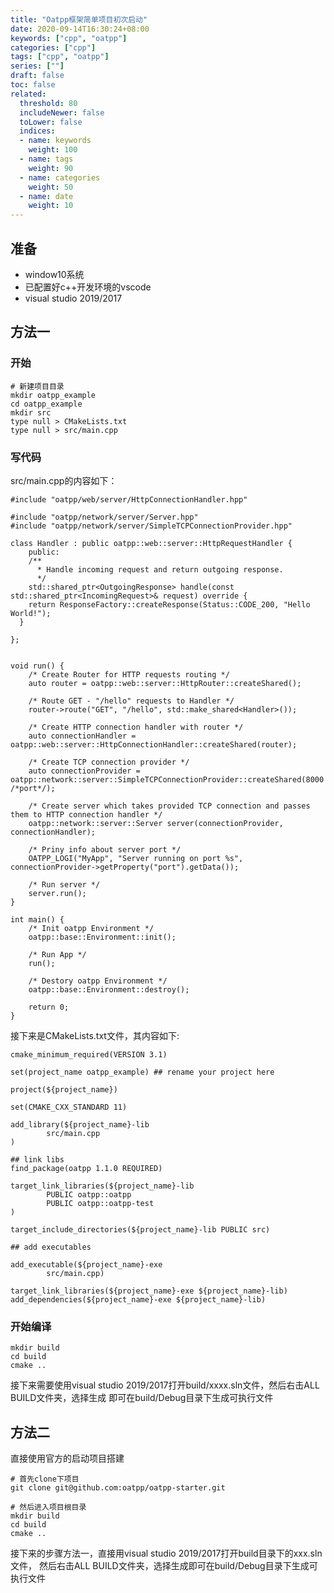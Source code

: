 ```yaml
---
title: "Oatpp框架简单项目初次启动"
date: 2020-09-14T16:30:24+08:00
keywords: ["cpp", "oatpp"]
categories: ["cpp"]
tags: ["cpp", "oatpp"]
series: [""]
draft: false
toc: false
related:
  threshold: 80
  includeNewer: false
  toLower: false
  indices:
  - name: keywords
    weight: 100
  - name: tags
    weight: 90
  - name: categories
    weight: 50
  - name: date
    weight: 10
---
```


## 准备
- window10系统
- 已配置好c++开发环境的vscode
- visual studio 2019/2017

## 方法一
### 开始
```shell script
# 新建项目目录
mkdir oatpp_example
cd oatpp_example
mkdir src
type null > CMakeLists.txt
type null > src/main.cpp
```
### 写代码
src/main.cpp的内容如下：
```shell script
#include "oatpp/web/server/HttpConnectionHandler.hpp"

#include "oatpp/network/server/Server.hpp"
#include "oatpp/network/server/SimpleTCPConnectionProvider.hpp"

class Handler : public oatpp::web::server::HttpRequestHandler {
    public:
    /**
      * Handle incoming request and return outgoing response.
      */
    std::shared_ptr<OutgoingResponse> handle(const std::shared_ptr<IncomingRequest>& request) override {
    return ResponseFactory::createResponse(Status::CODE_200, "Hello World!");
  }

};


void run() {
    /* Create Router for HTTP requests routing */
    auto router = oatpp::web::server::HttpRouter::createShared();

    /* Route GET - "/hello" requests to Handler */
    router->route("GET", "/hello", std::make_shared<Handler>());

    /* Create HTTP connection handler with router */
    auto connectionHandler = oatpp::web::server::HttpConnectionHandler::createShared(router);

    /* Create TCP connection provider */
    auto connectionProvider = oatpp::network::server::SimpleTCPConnectionProvider::createShared(8000 /*port*/);

    /* Create server which takes provided TCP connection and passes them to HTTP connection handler */
    oatpp::network::server::Server server(connectionProvider, connectionHandler);

    /* Priny info about server port */
    OATPP_LOGI("MyApp", "Server running on port %s", connectionProvider->getProperty("port").getData());

    /* Run server */
    server.run();
}

int main() {
    /* Init oatpp Environment */
    oatpp::base::Environment::init();

    /* Run App */
    run();

    /* Destory oatpp Environment */
    oatpp::base::Environment::destroy();

    return 0;
}
```
接下来是CMakeLists.txt文件，其内容如下:
```shell script
cmake_minimum_required(VERSION 3.1)

set(project_name oatpp_example) ## rename your project here

project(${project_name})

set(CMAKE_CXX_STANDARD 11)

add_library(${project_name}-lib
        src/main.cpp
)

## link libs
find_package(oatpp 1.1.0 REQUIRED)

target_link_libraries(${project_name}-lib
        PUBLIC oatpp::oatpp
        PUBLIC oatpp::oatpp-test
)

target_include_directories(${project_name}-lib PUBLIC src)

## add executables

add_executable(${project_name}-exe
        src/main.cpp)

target_link_libraries(${project_name}-exe ${project_name}-lib)
add_dependencies(${project_name}-exe ${project_name}-lib)
```

### 开始编译
```shell script
mkdir build
cd build
cmake ..
```
接下来需要使用visual studio 2019/2017打开build/xxxx.sln文件，然后右击ALL BUILD文件夹，选择生成
即可在build/Debug目录下生成可执行文件

## 方法二
直接使用官方的启动项目搭建
```shell script
# 首先clone下项目
git clone git@github.com:oatpp/oatpp-starter.git

# 然后进入项目根目录
mkdir build
cd build
cmake ..
```
接下来的步骤方法一，直接用visual studio 2019/2017打开build目录下的xxx.sln文件，
然后右击ALL BUILD文件夹，选择生成即可在build/Debug目录下生成可执行文件